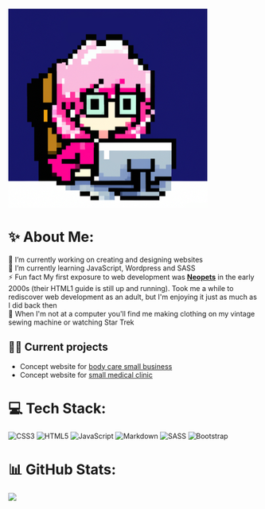 ![pixel art image of a woman wearing glasses sitting infront of a computer](profile_avatar.png)
# ✨ About Me:
🔭 I’m currently working on creating and designing websites<br>🌱 I’m currently learning JavaScript, Wordpress and SASS<br>⚡ Fun fact My first exposure to web development was **[Neopets](https://www.neopets.com/help/html1.phtml)** in the early 2000s (their HTML1 guide is still up and running). Took me a while to rediscover web development as an adult, but I'm enjoying it just as much as I did back then<br>🖖 When I'm not at a computer you'll find me making clothing on my vintage sewing machine or watching Star Trek

## 👩‍💻 Current projects
* Concept website for [body care small business ](https://github.com/OliviaGi/Website_Herbal-House)
* Concept website for [small medical clinic](https://github.com/OliviaGi/Medical_Clinic_page)

# 💻 Tech Stack:
![CSS3](https://img.shields.io/badge/css3-%231572B6.svg?style=for-the-badge&logo=css3&logoColor=white) ![HTML5](https://img.shields.io/badge/html5-%23E34F26.svg?style=for-the-badge&logo=html5&logoColor=white) ![JavaScript](https://img.shields.io/badge/javascript-%23323330.svg?style=for-the-badge&logo=javascript&logoColor=%23F7DF1E) ![Markdown](https://img.shields.io/badge/markdown-%23000000.svg?style=for-the-badge&logo=markdown&logoColor=white) ![SASS](https://img.shields.io/badge/SASS-hotpink.svg?style=for-the-badge&logo=SASS&logoColor=white) ![Bootstrap](https://img.shields.io/badge/bootstrap-%23563D7C.svg?style=for-the-badge&logo=bootstrap&logoColor=white)
# 📊 GitHub Stats:
![](https://github-readme-stats.vercel.app/api/top-langs/?username=OliviaGi&theme=dark&hide_border=false&include_all_commits=false&count_private=false&layout=compact)
